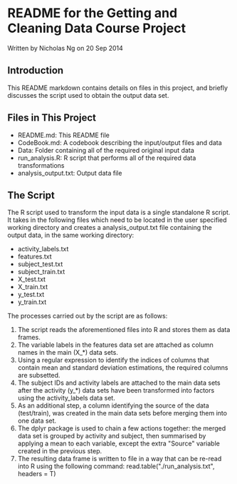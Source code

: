 # README for the Getting and Cleaning Data Course Project
Written by Nicholas Ng on 20 Sep 2014

## Introduction
This README markdown contains details on files in this project, and briefly
discusses the script used to obtain the output data set.

## Files in This Project
* README.md: This README file
* CodeBook.md: A codebook describing the input/output files and data
* Data: Folder containing all of the required original input data
* run_analysis.R: R script that performs all of the required data transformations
* analysis_output.txt: Output data file

## The Script
The R script used to transform the input data is a single standalone R script. 
It takes in the following files which need to be located in the user specified
working directory and creates a analysis_output.txt file containing the output
data, in the same working directory:
* activity_labels.txt
* features.txt
* subject_test.txt
* subject_train.txt
* X_test.txt
* X_train.txt
* y_test.txt
* y_train.txt

The processes carried out by the script are as follows:
1. The script reads the aforementioned files into R and stores them as data
frames.
2. The variable labels in the features data set are attached as column names in 
the main (X_*) data sets.
3. Using a regular expression to identify the indices of columns that contain
mean and standard deviation estimations, the required columns are subsetted.
4. The subject IDs and activity labels are attached to the main data sets after 
the activity (y_*) data sets have been transformed into factors using the
activity_labels data set.
5. As an additional step, a column identifying the source of the data 
(test/train), was created in the main data sets before merging them into one
data set.
6. The dplyr package is used to chain a few actions together: the merged data
set is grouped by activity and subject, then summarised by applying a mean to 
each variable, except the extra "Source" variable created in the previous step.
7. The resulting data frame is written to file in a way that can be re-read into
R using the following command: read.table("./run_analysis.txt", headers = T)